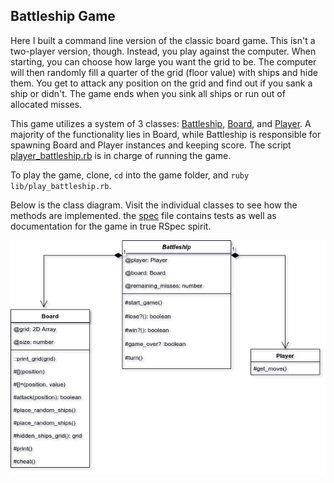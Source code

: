 ## Battleship Game

Here I built a command line version of the classic board game. This isn't a two-player version, though. Instead, you play against the computer. When starting, you can choose how large you want the grid to be. The computer will then randomly fill a quarter of the grid (floor value) with ships and hide them. You get to attack any position on the grid and find out if you sank a ship or didn't. The game ends when you sink all ships or run out of allocated misses.

This game utilizes a system of 3 classes: [Battleship](./lib/battleship.rb), [Board](./lib/board.rb), and [Player](./lib/player.rb). A majority of the functionality lies in Board, while Battleship is responsible for spawning Board and Player instances and keeping score. The script [player_battleship.rb](./lib/play_battleship.rb) is in charge of running the game.

To play the game, clone, `cd` into the game folder, and `ruby lib/play_battleship.rb`.

Below is the class diagram. Visit the individual classes to see how the methods are implemented. the [spec](./spec) file contains tests as well as documentation for the game in true RSpec spirit.

![class_diagram](class_diagram.png)
